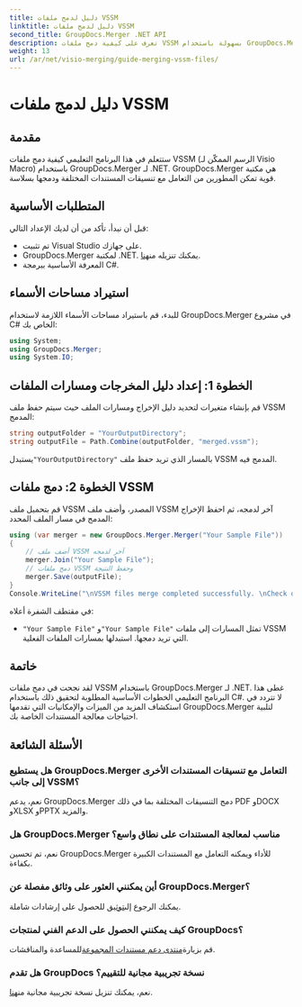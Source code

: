 ```yaml
---
title: دليل لدمج ملفات VSSM
linktitle: دليل لدمج ملفات VSSM
second_title: GroupDocs.Merger .NET API
description: تعرف على كيفية دمج ملفات VSSM بسهولة باستخدام GroupDocs.Merger لـ .NET. دليل خطوة بخطوة لمطوري C#.
weight: 13
url: /ar/net/visio-merging/guide-merging-vssm-files/
---
```


# دليل لدمج ملفات VSSM

## مقدمة
ستتعلم في هذا البرنامج التعليمي كيفية دمج ملفات VSSM (الرسم الممكّن لـ Visio Macro) باستخدام GroupDocs.Merger لـ .NET. GroupDocs.Merger هي مكتبة قوية تمكن المطورين من التعامل مع تنسيقات المستندات المختلفة ودمجها بسلاسة.
## المتطلبات الأساسية
قبل أن نبدأ، تأكد من أن لديك الإعداد التالي:
- تم تثبيت Visual Studio على جهازك.
-  GroupDocs.Merger لمكتبة .NET. يمكنك تنزيله من[هنا](https://releases.groupdocs.com/merger/net/).
- المعرفة الأساسية ببرمجة C#.

## استيراد مساحات الأسماء
للبدء، قم باستيراد مساحات الأسماء اللازمة لاستخدام GroupDocs.Merger في مشروع C# الخاص بك:
```csharp
using System; 
using GroupDocs.Merger;
using System.IO;
```
## الخطوة 1: إعداد دليل المخرجات ومسارات الملفات
قم بإنشاء متغيرات لتحديد دليل الإخراج ومسارات الملف حيث سيتم حفظ ملف VSSM المدمج:
```csharp
string outputFolder = "YourOutputDirectory";
string outputFile = Path.Combine(outputFolder, "merged.vssm");
```
 يستبدل`"YourOutputDirectory"` بالمسار الذي تريد حفظ ملف VSSM المدمج فيه.
## الخطوة 2: دمج ملفات VSSM
قم بتحميل ملف VSSM المصدر، وأضف ملف VSSM آخر لدمجه، ثم احفظ الإخراج المدمج في مسار الملف المحدد:
```csharp
using (var merger = new GroupDocs.Merger.Merger("Your Sample File"))
{
    // أضف ملف VSSM آخر لدمجه
    merger.Join("Your Sample File");
    // دمج ملفات VSSM وحفظ النتيجة
    merger.Save(outputFile);
}
Console.WriteLine("\nVSSM files merge completed successfully. \nCheck output in {0}", outputFolder);
```
في مقتطف الشفرة أعلاه:
- `"Your Sample File"` و`"Your Sample File"` تمثل المسارات إلى ملفات VSSM التي تريد دمجها. استبدلها بمسارات الملفات الفعلية.

## خاتمة
لقد نجحت في دمج ملفات VSSM باستخدام GroupDocs.Merger لـ .NET. غطى هذا البرنامج التعليمي الخطوات الأساسية المطلوبة لتحقيق ذلك باستخدام C#. لا تتردد في استكشاف المزيد من الميزات والإمكانيات التي تقدمها GroupDocs.Merger لتلبية احتياجات معالجة المستندات الخاصة بك.

## الأسئلة الشائعة
### هل يستطيع GroupDocs.Merger التعامل مع تنسيقات المستندات الأخرى إلى جانب VSSM؟
نعم، يدعم GroupDocs.Merger دمج التنسيقات المختلفة بما في ذلك PDF وDOCX وXLSX وPPTX والمزيد.
### هل GroupDocs.Merger مناسب لمعالجة المستندات على نطاق واسع؟
نعم، تم تحسين GroupDocs.Merger للأداء ويمكنه التعامل مع المستندات الكبيرة بكفاءة.
### أين يمكنني العثور على وثائق مفصلة عن GroupDocs.Merger؟
 يمكنك الرجوع إلى[توثيق](https://tutorials.groupdocs.com/merger/net/) للحصول على إرشادات شاملة.
### كيف يمكنني الحصول على الدعم الفني لمنتجات GroupDocs؟
 قم بزيارة[منتدى دعم مستندات المجموعة](https://forum.groupdocs.com/c/merger/32)للمساعدة والمناقشات.
### هل تقدم GroupDocs نسخة تجريبية مجانية للتقييم؟
 نعم، يمكنك تنزيل نسخة تجريبية مجانية من[هنا](https://releases.groupdocs.com/).
